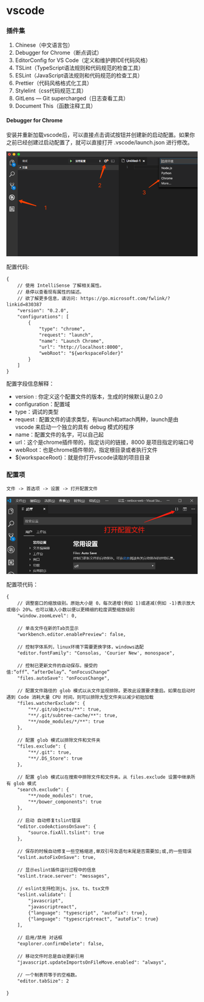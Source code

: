 # vscode
###  插件集
 1. Chinese（中文语言包）
 2. Debugger for Chrome（断点调试）
 3. EditorConfig for VS Code（定义和维护跨IDE代码风格）
  4. TSLint（TypeScript语法规则和代码规范的检查工具）
  5. ESLint（JavaScript语法规则和代码规范的检查工具）
  6. Prettier（代码风格格式化工具）
  7. Stylelint（css代码规范工具）
  8. GitLens — Git supercharged（日志查看工具）
  9. Document This（函数注释工具）

#### Debugger for Chrome

安装并重新加载vscode后，可以直接点击调试按钮并创建新的启动配置。如果你之前已经创建过启动配置了，就可以直接打开 .vscode/launch.json 进行修改。

![调试配置](./assets/vscode-debug-chrome.png)

配置代码:
```
{
	// 使用 IntelliSense 了解相关属性。 
	// 悬停以查看现有属性的描述。
	// 欲了解更多信息，请访问: https://go.microsoft.com/fwlink/?linkid=830387
	"version": "0.2.0",
	"configurations": [
	    {
	        "type": "chrome",
	        "request": "launch",
	        "name": "Launch Chrome",
	        "url": "http://localhost:8000",
	        "webRoot": "${workspaceFolder}"
	    }
	]
}
```

配置字段信息解释：
 - version : 你定义这个配置文件的版本，生成的时候默认是0.2.0
 - configuration：配置域
 - type：调试的类型
 - request : 配置文件的请求类型，有launch和attach两种，launch是由 vscode 来启动一个独立的具有 debug 模式的程序
 - name：配置文件的名字，可以自己起
 - url：这个是chrome插件带的，指定访问的链接，8000 是项目指定的端口号
 - webRoot：也是chrome插件带的，指定根目录或者执行文件
 - ${workspaceRoot}：就是你打开vscode读取的项目目录


### 配置项
	文件 -> 首选项 -> 设置 -> 打开配置文件
![配置文件](./assets/image01.png)

配置项代码：
```
{
    // 调整窗口的缩放级别。原始大小是 0，每次递增(例如 1)或递减(例如 -1)表示放大或缩小 20%。也可以输入小数以便以更精细的粒度调整缩放级别
    "window.zoomLevel": 0,

    // 单击文件在新的Tab页显示
    "workbench.editor.enablePreview": false,
    
    // 控制字体系列，linux环境下需要更换字体，windows选配
    "editor.fontFamily": "Consolas, 'Courier New', monospace",
    
    // 控制已更新文件的自动保存。接受的值:“off”、“afterDelay”、“onFocusChange”
    "files.autoSave": "onFocusChange",
    
    // 配置文件路径的 glob 模式以从文件监视排除。更改此设置要求重启。如果在启动时遇到 Code 消耗大量 CPU 时间，则可以排除大型文件夹以减少初始加载
    "files.watcherExclude": {
        "**/.git/objects/**": true,
        "**/.git/subtree-cache/**": true,
        "**/node_modules/*/**": true
    },
    
    // 配置 glob 模式以排除文件和文件夹
    "files.exclude": {
        "**/.git": true,
        "**/.DS_Store": true
    },
    
    // 配置 glob 模式以在搜索中排除文件和文件夹。从 files.exclude 设置中继承所有 glob 模式
    "search.exclude": {
        "**/node_modules": true,
        "**/bower_components": true
    },
    
    // 启动 自动修复tslint错误
    "editor.codeActionsOnSave": {
        "source.fixAll.tslint": true
    },

    // 保存的时候自动修复一些空格缩进,单双引号及语句末尾是否需要加;或,的一些错误
    "eslint.autoFixOnSave": true,

    // 显示eslint插件运行过程中的信息
    "eslint.trace.server": "messages",

    // eslint支持检测js、jsx、ts、tsx文件
    "eslint.validate": [
        "javascript",
        "javascriptreact",
        {"language": "typescript", "autoFix": true},
        {"language": "typescriptreact", "autoFix": true}
    ],
    
    // 启用/禁用 对话框
    "explorer.confirmDelete": false,
    
    // 移动文件时总是自动更新引用
    "javascript.updateImportsOnFileMove.enabled": "always",
    
    // 一个制表符等于的空格数。
    "editor.tabSize": 2

}
```
